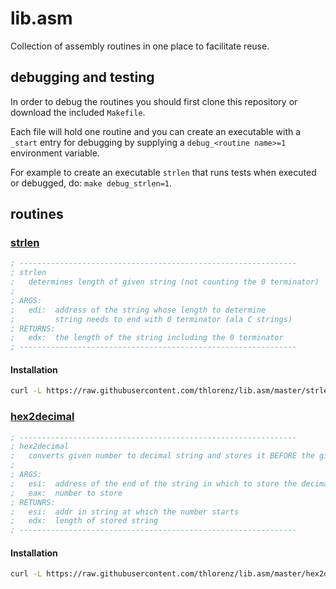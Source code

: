 # lib.asm

Collection of assembly routines in one place to facilitate reuse.

## debugging and testing

In order to debug the routines you should first clone this repository or download the included `Makefile`.

Each file will hold one routine and you can create an executable with a `_start` entry for debugging by supplying a
`debug_<routine name>=1` environment variable.

For example to create an executable `strlen` that runs tests when executed or debugged, do: `make debug_strlen=1`.

## routines

### [strlen](strlen.asm)

```asm
; --------------------------------------------------------------
; strlen
;   determines length of given string (not counting the 0 terminator)
;
; ARGS:
;   edi:  address of the string whose length to determine
;         string needs to end with 0 terminator (ala C strings)
; RETURNS:
;   edx:  the length of the string including the 0 terminator
; --------------------------------------------------------------
```

#### Installation

```sh
curl -L https://raw.githubusercontent.com/thlorenz/lib.asm/master/strlen.asm > strlen.asm
```

### [hex2decimal](hex2decimal.asm)

```asm
; --------------------------------------------------------------
; hex2decimal
;   converts given number to decimal string and stores it BEFORE the given address
;
; ARGS:
;   esi:  address of the end of the string in which to store the decimal number
;   eax:  number to store
; RETUNRS:
;   esi:  addr in string at which the number starts
;   edx:  length of stored string
; --------------------------------------------------------------
```

#### Installation

```sh
curl -L https://raw.githubusercontent.com/thlorenz/lib.asm/master/hex2decimal.asm > hex2decimal.asm
```
